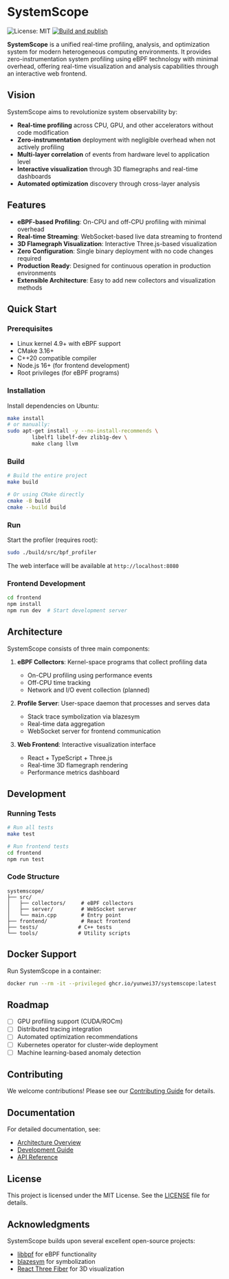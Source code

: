 # **SystemScope**

![License: MIT](https://img.shields.io/badge/License-MIT-green.svg)
[![Build and publish](https://github.com/yunwei37/systemscope/actions/workflows/publish.yml/badge.svg)](https://github.com/yunwei37/systemscope/actions/workflows/publish.yml)

**SystemScope** is a unified real-time profiling, analysis, and optimization system for modern heterogeneous computing environments. It provides zero-instrumentation system profiling using eBPF technology with minimal overhead, offering real-time visualization and analysis capabilities through an interactive web frontend.

## **Vision**

SystemScope aims to revolutionize system observability by:
- **Real-time profiling** across CPU, GPU, and other accelerators without code modification
- **Zero-instrumentation** deployment with negligible overhead when not actively profiling
- **Multi-layer correlation** of events from hardware level to application level
- **Interactive visualization** through 3D flamegraphs and real-time dashboards
- **Automated optimization** discovery through cross-layer analysis

## **Features**

- **eBPF-based Profiling**: On-CPU and off-CPU profiling with minimal overhead
- **Real-time Streaming**: WebSocket-based live data streaming to frontend
- **3D Flamegraph Visualization**: Interactive Three.js-based visualization
- **Zero Configuration**: Single binary deployment with no code changes required
- **Production Ready**: Designed for continuous operation in production environments
- **Extensible Architecture**: Easy to add new collectors and visualization methods

## **Quick Start**

### **Prerequisites**

- Linux kernel 4.9+ with eBPF support
- CMake 3.16+
- C++20 compatible compiler
- Node.js 16+ (for frontend development)
- Root privileges (for eBPF programs)

### **Installation**

Install dependencies on Ubuntu:

```bash
make install
# or manually:
sudo apt-get install -y --no-install-recommends \
        libelf1 libelf-dev zlib1g-dev \
        make clang llvm
```

### **Build**

```bash
# Build the entire project
make build

# Or using CMake directly
cmake -B build
cmake --build build
```

### **Run**

Start the profiler (requires root):

```bash
sudo ./build/src/bpf_profiler
```

The web interface will be available at `http://localhost:8080`

### **Frontend Development**

```bash
cd frontend
npm install
npm run dev  # Start development server
```

## **Architecture**

SystemScope consists of three main components:

1. **eBPF Collectors**: Kernel-space programs that collect profiling data
   - On-CPU profiling using performance events
   - Off-CPU time tracking
   - Network and I/O event collection (planned)

2. **Profile Server**: User-space daemon that processes and serves data
   - Stack trace symbolization via blazesym
   - Real-time data aggregation
   - WebSocket server for frontend communication

3. **Web Frontend**: Interactive visualization interface
   - React + TypeScript + Three.js
   - Real-time 3D flamegraph rendering
   - Performance metrics dashboard

## **Development**

### **Running Tests**

```bash
# Run all tests
make test

# Run frontend tests
cd frontend
npm run test
```

### **Code Structure**

```
systemscope/
├── src/
│   ├── collectors/     # eBPF collectors
│   ├── server/         # WebSocket server
│   └── main.cpp        # Entry point
├── frontend/           # React frontend
├── tests/             # C++ tests
└── tools/             # Utility scripts
```

## **Docker Support**

Run SystemScope in a container:

```bash
docker run --rm -it --privileged ghcr.io/yunwei37/systemscope:latest
```

## **Roadmap**

- [ ] GPU profiling support (CUDA/ROCm)
- [ ] Distributed tracing integration
- [ ] Automated optimization recommendations
- [ ] Kubernetes operator for cluster-wide deployment
- [ ] Machine learning-based anomaly detection

## **Contributing**

We welcome contributions! Please see our [Contributing Guide](CONTRIBUTING.md) for details.

## **Documentation**

For detailed documentation, see:
- [Architecture Overview](documents/intro.md)
- [Development Guide](CLAUDE.md)
- [API Reference](docs/api.md)

## **License**

This project is licensed under the MIT License. See the [LICENSE](LICENSE) file for details.

## **Acknowledgments**

SystemScope builds upon several excellent open-source projects:
- [libbpf](https://github.com/libbpf/libbpf) for eBPF functionality
- [blazesym](https://github.com/libblazevm/blazesym) for symbolization
- [React Three Fiber](https://github.com/pmndrs/react-three-fiber) for 3D visualization